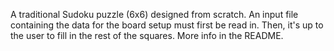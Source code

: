 A traditional Sudoku puzzle (6x6) designed from scratch. An input file containing the data for the board setup must first be read in. Then, it's up to the user to fill in the rest of the squares. More info in the README. 
